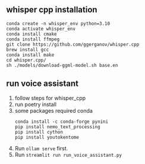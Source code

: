 ## whisper cpp installation
```
conda create -n whisper_env python=3.10
conda activate whisper_env
conda install cmake
conda install ffmpeg
git clone https://github.com/ggerganov/whisper.cpp
brew install gcc
conda install make
cd whisper.cpp/
sh ./models/download-ggml-model.sh base.en
```

## run voice assistant
1. follow steps for whisper_cpp
2. run poetry install
3. some packages required conda 
    ```
    conda install -c conda-forge pynini
    pip install nemo_text_processing
    pip install cython
    pip install youtokentome
    ```
4. Run `ollam serve` first.
5. Run `streamlit run run_voice_assistant.py`